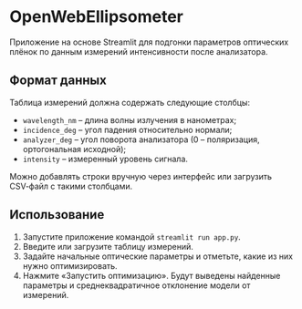 # OpenWebEllipsometer

Приложение на основе Streamlit для подгонки параметров оптических плёнок по данным измерений интенсивности после анализатора.

## Формат данных

Таблица измерений должна содержать следующие столбцы:

- `wavelength_nm` – длина волны излучения в нанометрах;
- `incidence_deg` – угол падения относительно нормали;
- `analyzer_deg` – угол поворота анализатора (0 – поляризация, ортогональная исходной);
- `intensity` – измеренный уровень сигнала.

Можно добавлять строки вручную через интерфейс или загрузить CSV‑файл с такими столбцами.

## Использование

1. Запустите приложение командой `streamlit run app.py`.
2. Введите или загрузите таблицу измерений.
3. Задайте начальные оптические параметры и отметьте, какие из них нужно оптимизировать.
4. Нажмите «Запустить оптимизацию». Будут выведены найденные параметры и среднеквадратичное отклонение модели от измерений.
